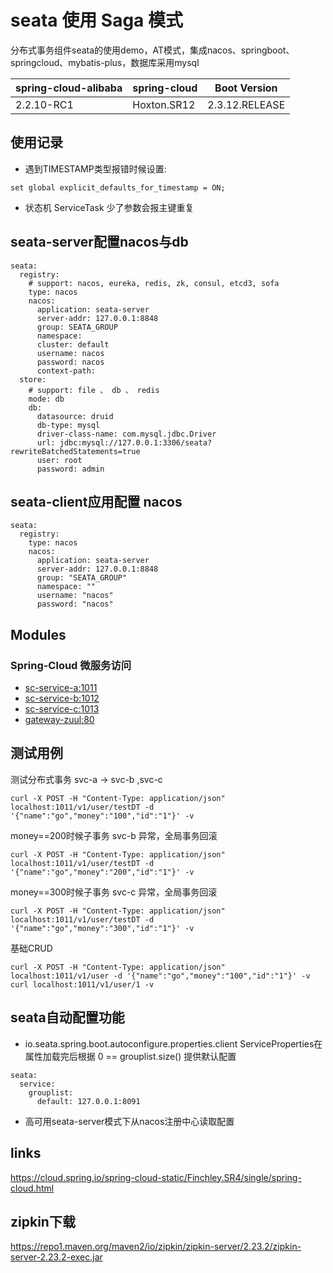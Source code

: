 # seata 使用 Saga 模式

分布式事务组件seata的使用demo，AT模式，集成nacos、springboot、springcloud、mybatis-plus，数据库采用mysql

| spring-cloud-alibaba | spring-cloud |  Boot Version |
| :--- | :--- | :---: | 
| 2.2.10-RC1 | Hoxton.SR12 | 2.3.12.RELEASE | 

## 使用记录
- 遇到TIMESTAMP类型报错时候设置:
``` 
set global explicit_defaults_for_timestamp = ON;
```
- 状态机 ServiceTask 少了参数会报主键重复

## seata-server配置nacos与db

``` 
seata:
  registry:
    # support: nacos, eureka, redis, zk, consul, etcd3, sofa
    type: nacos
    nacos:
      application: seata-server
      server-addr: 127.0.0.1:8848
      group: SEATA_GROUP
      namespace:
      cluster: default
      username: nacos
      password: nacos
      context-path:
  store:
    # support: file 、 db 、 redis
    mode: db
    db:
      datasource: druid
      db-type: mysql
      driver-class-name: com.mysql.jdbc.Driver
      url: jdbc:mysql://127.0.0.1:3306/seata?rewriteBatchedStatements=true
      user: root
      password: admin
```

## seata-client应用配置 nacos

``` 
seata:
  registry:
    type: nacos
    nacos:
      application: seata-server
      server-addr: 127.0.0.1:8848
      group: "SEATA_GROUP"
      namespace: ""
      username: "nacos"
      password: "nacos"
```

## Modules
### Spring-Cloud 微服务访问
- [sc-service-a:1011](sc-service-a)
- [sc-service-b:1012](sc-service-b)
- [sc-service-c:1013](sc-service-b)
- [gateway-zuul:80](gateway-zuul)

## 测试用例

测试分布式事务 svc-a -> svc-b ,svc-c
```
curl -X POST -H "Content-Type: application/json" localhost:1011/v1/user/testDT -d '{"name":"go","money":"100","id":"1"}' -v
```
money==200时候子事务 svc-b 异常，全局事务回滚
```
curl -X POST -H "Content-Type: application/json" localhost:1011/v1/user/testDT -d '{"name":"go","money":"200","id":"1"}' -v
```

money==300时候子事务 svc-c 异常，全局事务回滚
```
curl -X POST -H "Content-Type: application/json" localhost:1011/v1/user/testDT -d '{"name":"go","money":"300","id":"1"}' -v
```

基础CRUD

```
curl -X POST -H "Content-Type: application/json" localhost:1011/v1/user -d '{"name":"go","money":"100","id":"1"}' -v
curl localhost:1011/v1/user/1 -v
```

## seata自动配置功能
- io.seata.spring.boot.autoconfigure.properties.client ServiceProperties在属性加载完后根据 0 == grouplist.size() 提供默认配置
``` 
seata:
  service:
    grouplist:
      default: 127.0.0.1:8091
```

- 高可用seata-server模式下从nacos注册中心读取配置


## links
https://cloud.spring.io/spring-cloud-static/Finchley.SR4/single/spring-cloud.html

## zipkin下载
https://repo1.maven.org/maven2/io/zipkin/zipkin-server/2.23.2/zipkin-server-2.23.2-exec.jar